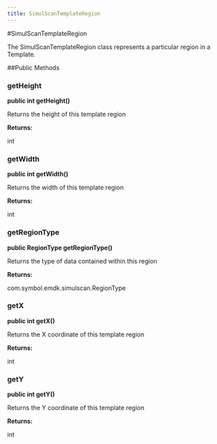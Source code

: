 ```yaml
---
title: SimulScanTemplateRegion
---
```

#SimulScanTemplateRegion

The SimulScanTemplateRegion class represents a particular region in a Template.

##Public Methods

### getHeight

**public int getHeight()**

Returns the height of this template region

**Returns:**

int

### getWidth

**public int getWidth()**

Returns the width of this template region

**Returns:**

int

### getRegionType

**public RegionType getRegionType()**

Returns the type of data contained within this region

**Returns:**

com.symbol.emdk.simulscan.RegionType

### getX

**public int getX()**

Returns the X coordinate of this template region

**Returns:**

int

### getY

**public int getY()**

Returns the Y coordinate of this template region

**Returns:**

int

